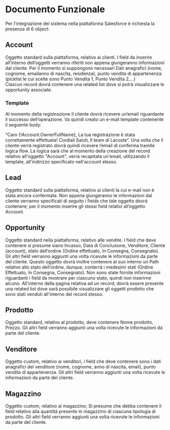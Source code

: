 
# Documento Funzionale
Per l’integrazione del sistema nella piattaforma Salesforce è richiesta la presenza di 6 object:

## Account
Oggetto standard sulla piattaforma, relativo ai clienti. I field da inserire all’interno dell’oggetti verranno riferiti non appena giungeranno informazioni dal cliente.
Per il momento si suppongono necessari Dati anagrafici (nome, cognome, emailanno di nascita, residenza), punto vendita di appartenenza (picklist le cui scelte sono Punto Vendita 1, Punto Vendita 2,...)  
Ciascun record dovrà contenere una related list dove si potrà visualizzare le opportunity associate.
### Template
Al momento della registrazione il cliente dovrà ricevere un’email riguardante il successo dell’operazione. Va quindi creato un e-mail template contenente il seguente body:  

“Caro {!Account.OwnerFullName}, 
La tua registrazione è stata correttamente effettuata!
Cordiali Saluti,
Il team di Lacoste”.
Una volta che il cliente verrà registrato dovrà quindi ricevere l’email di conferma tramite logica flow. La logica sarà che al momento della creazione del record relativo all'oggetto "Account", verrà recapitata un'email, utilizzando il template, all'indirizzo specificato nell'account stesso.

## Lead 
Oggetto standard sulla piattaforma, relativo ai clienti la cui e-mail non è stata ancora confermata. Non appena giungeranno le informazioni dal cliente verranno specificati di seguito i fields che tale oggetto dovrà contenere;
per il momento inserire gli stessi field relativi all’oggetto Account. 

## Opportunity
Oggetto standard nella piattaforma, relativo alle vendite. I field che deve contenere si presume siano Incasso, Data di Conclusione, Venditore, Cliente (account), stato dell’ordine (Ordine effettuato, In Consegna, Consegnato).
Gli altri field verranno aggiunti una volta ricevute le informazioni da parte del cliente.
Questo oggetto dovrà inoltre contenere al suo interno un Path relativo allo stato dell’ordine, dunque, conterrà i medesimi stati (Ordine Effettuato, In Consegna, Consegnato). 
Non sono state fornite informazioni riguardanti i field da mostrare per ciascuno stato, quindi non inserirne alcuno.
All'interno della pagina relativa ad un record, dovrà essere presente una related list dove sarà possibile visualizzare gli oggetti prodotto che sono stati venduti all'interno del record stesso.

## Prodotto
Oggetto standard, relativo al prodotto, deve contenere Nome prodotto, Prezzo. Gli altri field verranno aggiunti una volta ricevute le informazioni da parte del cliente.

## Venditore
Oggetto custom, relativo ai venditori, i field che deve contenere sono i dati anagrafici del venditore (nome, cognome, anno di nascita, email), punto vendita di appartenenza. Gli altri field verranno aggiunti una volta ricevute le informazioni da parte del cliente.

## Magazzino
Oggetto custom, relativo al magazzino; Si presume che debba contenere il field relativo alla quantità presente in magazzino di ciascuna tipologia di prodotto.
Gli altri field verranno aggiunti una volta ricevute le informazioni da parte del cliente.
